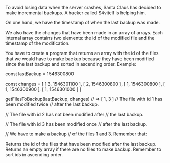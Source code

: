 To avoid losing data when the server crashes, Santa Claus has decided to make incremental backups. A hacker called S4vitelf is helping him.

On one hand, we have the timestamp of when the last backup was made.

We also have the changes that have been made in an array of arrays. Each internal array contains two elements: the id of the modified file and the timestamp of the modification.

You have to create a program that returns an array with the id of the files that we would have to make backup because they have been modified since the last backup and sorted in ascending order. Example:

const lastBackup = 1546300800

const changes = [
  [ 3, 1546301100 ],
  [ 2, 1546300800 ],
  [ 1, 1546300800 ],
  [ 1, 1546300900 ],
  [ 1, 1546301000 ]
]

getFilesToBackup(lastBackup, changes) // => [ 1, 3 ]
// The file with id 1 has been modified twice
// after the last backup.

// The file with id 2 has not been modified after
// the last backup.

// The file with id 3 has been modified once
// after the last backup.

// We have to make a backup
// of the files 1 and 3.
Remember that:

Returns the id of the files that have been modified after the last backup.
Returns an empty array if there are no files to make backup.
Remember to sort ids in ascending order.
